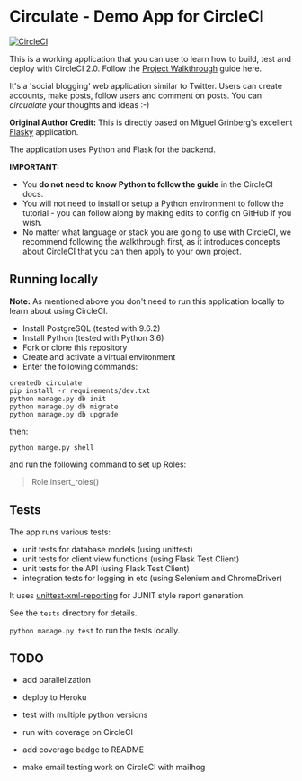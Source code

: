 # Circulate - Demo App for CircleCI

[![CircleCI](https://circleci.com/gh/keybits/circulate.svg?style=svg&circle-token=73c3707a68357dbe9a2cab42145291ce1840133d)](https://circleci.com/gh/keybits/circulate)

This is a working application that you can use to learn how to build, test and deploy with CircleCI 2.0. Follow the [Project Walkthrough](https://circleci.com/docs/2.0/project-walkthrough/) guide here.

It's a 'social blogging' web application similar to Twitter. Users can create accounts, make posts, follow users and comment on posts. You can *circualate* your thoughts and ideas :-)

**Original Author Credit:** This is directly based on Miguel Grinberg's excellent [Flasky](https://github.com/miguelgrinberg/flasky) application.

The application uses Python and Flask for the backend.

**IMPORTANT:**

- You **do not need to know Python to follow the guide** in the CircleCI docs.
- You will not need to install or setup a Python environment to follow the tutorial - you can follow along by making edits to config on GitHub if you wish.
- No matter what language or stack you are going to use with CircleCI, we recommend following the walkthrough first, as it introduces concepts about CircleCI that you can then apply to your own project.

## Running locally

**Note:** As mentioned above you don't need to run this application locally to learn about using CircleCI.

- Install PostgreSQL (tested with 9.6.2)
- Install Python (tested with Python 3.6)
- Fork or clone this repository
- Create and activate a virtual environment
- Enter the following commands:

```
createdb circulate
pip install -r requirements/dev.txt
python manage.py db init
python manage.py db migrate
python manage.py db upgrade
```

then:

```
python mange.py shell
```

and run the following command to set up Roles:

> Role.insert_roles()

## Tests

The app runs various tests:

- unit tests for database models (using unittest)
- unit tests for client view functions (using Flask Test Client)
- unit tests for the API (using Flask Test Client)
- integration tests for logging in etc (using Selenium and ChromeDriver)

It uses [unittest-xml-reporting](https://github.com/xmlrunner/unittest-xml-reporting) for JUNIT style report generation.

See the `tests` directory for details.

`python manage.py test` to run the tests locally.


## TODO

- add parallelization
- deploy to Heroku

- test with multiple python versions
- run with coverage on CircleCI
- add coverage badge to README

- make email testing work on CircleCI with mailhog
